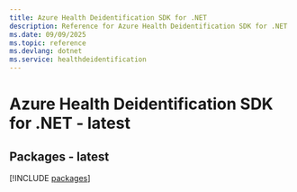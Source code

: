 ```yaml
---
title: Azure Health Deidentification SDK for .NET
description: Reference for Azure Health Deidentification SDK for .NET
ms.date: 09/09/2025
ms.topic: reference
ms.devlang: dotnet
ms.service: healthdeidentification
---
```

# Azure Health Deidentification SDK for .NET - latest
## Packages - latest
[!INCLUDE [packages](health-deidentification-index.md)]
